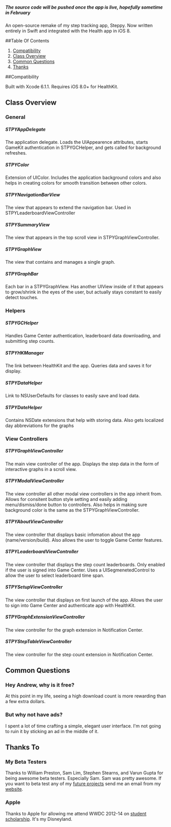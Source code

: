 
##### The source code will be pushed once the app is live, hopefully sometime in February

An open-source remake of my step tracking app, Steppy. Now written entirely in Swift and integrated with the Health app in iOS 8.

##Table Of Contents

1. [Compatibility](https://github.com/ATFinke-Productions/Steppy-2#compatibility)
2. [Class Overview](https://github.com/ATFinke-Productions/Steppy-2#class-overview)
3. [Common Questions](https://github.com/ATFinke-Productions/Steppy-2#common-questions)
4. [Thanks](https://github.com/ATFinke-Productions/Steppy-2#thanks-to)

##Compatibility

Built with Xcode 6.1.1. Requires iOS 8.0+ for HealthKit.

## Class Overview

### General

##### STPYAppDelegate

The application delegate. Loads the UIAppearence attributes, starts GameKit authentication in STPYGCHelper, and gets called for background refreshes.

##### STPYColor

Extension of UIColor. Includes the application background colors and also helps in creating colors for smooth transition between other colors.

##### STPYNavigationBarView

The view that appears to extend the navigation bar. Used in STPYLeaderboardViewController

##### STPYSummaryView

The view that appears in the top scroll view in STPYGraphViewController.

##### STPYGraphView

The view that contains and manages a single graph.

##### STPYGraphBar

Each bar in a STPYGraphView. Has another UIView inside of it that appears to grow/shrink in the eyes of the user, but actually stays constant to easily detect touches.

### Helpers

##### STPYGCHelper

Handles Game Center authentication, leaderboard data downloading, and submitting step counts.

##### STPYHKManager

The link between HealthKit and the app. Queries data and saves it for display.

##### STPYDataHelper

Link to NSUserDefaults for classes to easily save and load data.

##### STPYDateHelper

Contains NSDate extensions that help with storing data. Also gets localized day abbreviations for the graphs

### View Controllers

##### STPYGraphViewController

The main view controller of the app. Displays the step data in the form of interactive graphs in a scroll view.

##### STPYModalViewController

The view controller all other modal view controllers in the app inherit from. Allows for consitent button style setting and easily adding menu/dismiss/done button to controllers. Also helps in making sure background color is the same as the STPYGraphViewController.

##### STPYAboutViewController

The view controller that displays basic infomation about the app (name/version/build). Also allows the user to toggle Game Center features.

##### STPYLeaderboardViewController

The view controller that displays the step count leaderboards. Only enabled if the user is signed into Game Center. Uses a UISegmenetedControl to allow the user to select leaderboard time span.

##### STPYSetupViewController

The view controller that displays on first launch of the app. Allows the user to sign into Game Center and authenticate app with HealthKit.

##### STPYGraphExtensionViewController

The view controller for the graph extension in Notification Center.

##### STPYStepTableViewController

The view controller for the step count extension in Notification Center.

## Common Questions

### Hey Andrew, why is it free?
At this point in my life, seeing a high download count is more rewarding than a few extra dollars.

### But why not have ads?
I spent a lot of time crafting a simple, elegant user interface. I'm not going to ruin it by sticking an ad in the middle of it.

## Thanks To

### My Beta Testers
Thanks to William Preston, Sam Lim, Stephen Stearns, and Varun Gupta for being awesome beta testers. Especially Sam. Sam was pretty awesome. If you want to beta test any of my [future projects](http://i.imgur.com/JBVwMIP.png) send me an email from my [website](atfinkeproductions.com).

### Apple
Thanks to Apple for allowing me attend WWDC 2012-14 on [student scholarship](https://developer.apple.com/wwdc/students/). It's my Disneyland.

